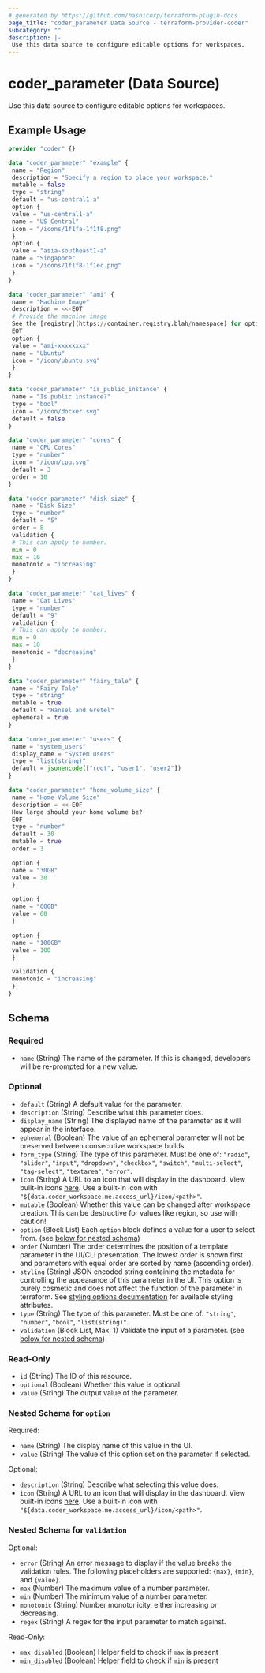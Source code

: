 ```yaml
---
# generated by https://github.com/hashicorp/terraform-plugin-docs
page_title: "coder_parameter Data Source - terraform-provider-coder"
subcategory: ""
description: |-
 Use this data source to configure editable options for workspaces.
---
```


# coder_parameter (Data Source)

Use this data source to configure editable options for workspaces.

## Example Usage

```terraform
provider "coder" {}

data "coder_parameter" "example" {
 name = "Region"
 description = "Specify a region to place your workspace."
 mutable = false
 type = "string"
 default = "us-central1-a"
 option {
 value = "us-central1-a"
 name = "US Central"
 icon = "/icons/1f1fa-1f1f8.png"
 }
 option {
 value = "asia-southeast1-a"
 name = "Singapore"
 icon = "/icons/1f1f8-1f1ec.png"
 }
}

data "coder_parameter" "ami" {
 name = "Machine Image"
 description = <<-EOT
 # Provide the machine image
 See the [registry](https://container.registry.blah/namespace) for options.
 EOT
 option {
 value = "ami-xxxxxxxx"
 name = "Ubuntu"
 icon = "/icon/ubuntu.svg"
 }
}

data "coder_parameter" "is_public_instance" {
 name = "Is public instance?"
 type = "bool"
 icon = "/icon/docker.svg"
 default = false
}

data "coder_parameter" "cores" {
 name = "CPU Cores"
 type = "number"
 icon = "/icon/cpu.svg"
 default = 3
 order = 10
}

data "coder_parameter" "disk_size" {
 name = "Disk Size"
 type = "number"
 default = "5"
 order = 8
 validation {
 # This can apply to number.
 min = 0
 max = 10
 monotonic = "increasing"
 }
}

data "coder_parameter" "cat_lives" {
 name = "Cat Lives"
 type = "number"
 default = "9"
 validation {
 # This can apply to number.
 min = 0
 max = 10
 monotonic = "decreasing"
 }
}

data "coder_parameter" "fairy_tale" {
 name = "Fairy Tale"
 type = "string"
 mutable = true
 default = "Hansel and Gretel"
 ephemeral = true
}

data "coder_parameter" "users" {
 name = "system_users"
 display_name = "System users"
 type = "list(string)"
 default = jsonencode(["root", "user1", "user2"])
}

data "coder_parameter" "home_volume_size" {
 name = "Home Volume Size"
 description = <<-EOF
 How large should your home volume be?
 EOF
 type = "number"
 default = 30
 mutable = true
 order = 3

 option {
 name = "30GB"
 value = 30
 }

 option {
 name = "60GB"
 value = 60
 }

 option {
 name = "100GB"
 value = 100
 }

 validation {
 monotonic = "increasing"
 }
}
```

<!-- schema generated by tfplugindocs -->
## Schema

### Required

- `name` (String) The name of the parameter. If this is changed, developers will be re-prompted for a new value.

### Optional

- `default` (String) A default value for the parameter.
- `description` (String) Describe what this parameter does.
- `display_name` (String) The displayed name of the parameter as it will appear in the interface.
- `ephemeral` (Boolean) The value of an ephemeral parameter will not be preserved between consecutive workspace builds.
- `form_type` (String) The type of this parameter. Must be one of: `"radio"`, `"slider"`, `"input"`, `"dropdown"`, `"checkbox"`, `"switch"`, `"multi-select"`, `"tag-select"`, `"textarea"`, `"error"`.
- `icon` (String) A URL to an icon that will display in the dashboard. View built-in icons [here](https://github.com/coder/coder/tree/main/site/static/icon). Use a built-in icon with `"${data.coder_workspace.me.access_url}/icon/<path>"`.
- `mutable` (Boolean) Whether this value can be changed after workspace creation. This can be destructive for values like region, so use with caution!
- `option` (Block List) Each `option` block defines a value for a user to select from. (see [below for nested schema](#nestedblock--option))
- `order` (Number) The order determines the position of a template parameter in the UI/CLI presentation. The lowest order is shown first and parameters with equal order are sorted by name (ascending order).
- `styling` (String) JSON encoded string containing the metadata for controlling the appearance of this parameter in the UI. This option is purely cosmetic and does not affect the function of the parameter in terraform. See [styling options documentation](https://coder.com/docs/admin/templates/extending-templates/dynamic-parameters#available-styling-options) for available styling attributes.
- `type` (String) The type of this parameter. Must be one of: `"string"`, `"number"`, `"bool"`, `"list(string)"`.
- `validation` (Block List, Max: 1) Validate the input of a parameter. (see [below for nested schema](#nestedblock--validation))

### Read-Only

- `id` (String) The ID of this resource.
- `optional` (Boolean) Whether this value is optional.
- `value` (String) The output value of the parameter.

<a id="nestedblock--option"></a>
### Nested Schema for `option`

Required:

- `name` (String) The display name of this value in the UI.
- `value` (String) The value of this option set on the parameter if selected.

Optional:

- `description` (String) Describe what selecting this value does.
- `icon` (String) A URL to an icon that will display in the dashboard. View built-in icons [here](https://github.com/coder/coder/tree/main/site/static/icon). Use a built-in icon with `"${data.coder_workspace.me.access_url}/icon/<path>"`.


<a id="nestedblock--validation"></a>
### Nested Schema for `validation`

Optional:

- `error` (String) An error message to display if the value breaks the validation rules. The following placeholders are supported: `{max}`, `{min}`, and `{value}`.
- `max` (Number) The maximum value of a number parameter.
- `min` (Number) The minimum value of a number parameter.
- `monotonic` (String) Number monotonicity, either increasing or decreasing.
- `regex` (String) A regex for the input parameter to match against.

Read-Only:

- `max_disabled` (Boolean) Helper field to check if `max` is present
- `min_disabled` (Boolean) Helper field to check if `min` is present
